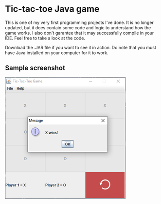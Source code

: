 # Tic-tac-toe Java game

This is one of my very first programming projects I've done. It is no longer updated, but it does contain some code and logic to understand how the game works. I also don't garantee that it may successfully compile in your IDE. Feel free to take a look at the code.

Download the .JAR file if you want to see it in action. Do note that you must have Java installed on your computer for it to work.

## Sample screenshot

![window](https://raw.githubusercontent.com/ddasutein/tic-tac-toe-java/master/resource/images/Capture.PNG)
